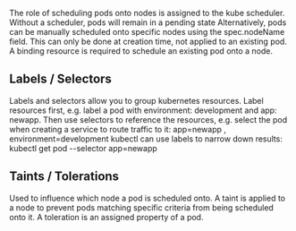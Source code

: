 
The role of scheduling pods onto nodes is assigned to the kube scheduler. Without a scheduler, pods will remain in a pending state
Alternatively, pods can be manually scheduled onto specific nodes using the spec.nodeName field. This can only be done at creation time, not applied to an existing pod.
A binding resource is required to schedule an existing pod onto a node.

## Labels / Selectors

Labels and selectors allow you to group kubernetes resources.
Label resources first, e.g. label a pod with environment: development and app: newapp. Then use selectors to reference the resources, e.g. select the pod when creating a service to route traffic to it: app=newapp , environment=development
kubectl can use labels to narrow down results: kubectl get pod --selector app=newapp

## Taints / Tolerations

Used to influence which node a pod is scheduled onto. A taint is applied to a node to prevent pods matching specific criteria from being scheduled onto it.
A toleration is an assigned property of a pod.